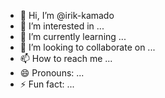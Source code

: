 - 👋 Hi, I’m @irik-kamado
- 👀 I’m interested in ...
- 🌱 I’m currently learning ...
- 💞️ I’m looking to collaborate on ...
- 📫 How to reach me ...
- 😄 Pronouns: ...
- ⚡ Fun fact: ...

<!---
irik-kamado/irik-kamado is a ✨ special ✨ repository because its `README.md` (this file) appears on your GitHub profile.
You can click the Preview link to take a look at your changes.
--->
